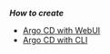 ***How to create***

* [Argo CD with WebUI](./README_webui.md)
* [Argo CD with CLI](./README_cli.md)
